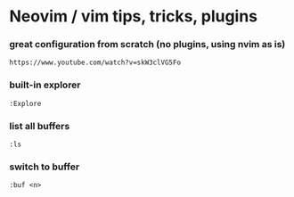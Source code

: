 # Neovim / vim tips, tricks, plugins

### great configuration from scratch (no plugins, using nvim as is)
```
https://www.youtube.com/watch?v=skW3clVG5Fo
```

### built-in explorer
```
:Explore
```

### list all buffers
```
:ls
```

### switch to buffer <n>
```
:buf <n>
```
